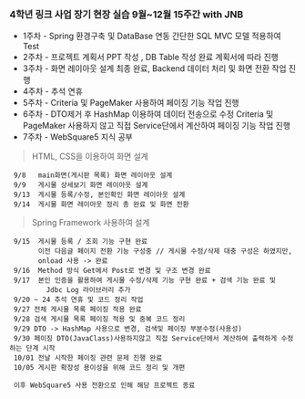 

### 4학년 링크 사업 장기 현장 실습 9월~12월 15주간 with JNB

 - 1주차 - Spring 환경구축 및 DataBase 연동 간단한 SQL MVC 모델 적용하여 Test 
 - 2주차 - 프로젝트 계획서 PPT 작성 , DB Table 작성 완료 계획서에 따라 진행 
 - 3주차 - 화면 레이아웃 설계 최종 완료, Backend 데이터 처리 및 화면 전환 작업 진행
 - 4주차 - 추석 연휴
 - 5주차 - Criteria 및 PageMaker 사용하여 페이징 기능 작업 진행
 - 6주차 - DTO제거 후 HashMap 이용하여 데이터 전송으로 수정 Criteria 및 PageMaker 사용하지 않고 직접 Service단에서 계산하여 페이징 기능 작업 진행
 - 7주차 - WebSquare5 지식 공부

>HTML, CSS을 이용하여 화면 설계

     9/8   main화면(게시판 목록) 화면 레이아웃 설계
     9/9   게시물 상세보기 화면 레이아웃 설계
     9/13  게시물 등록/수정, 본인확인 화면 레이아웃 설계
     9/14  게시물 화면 레이아웃 정리 총 완료 및 화면 전환
     
  >Spring Framework 사용하여 설계
    
     9/15  게시물 등록 / 조회 기능 구현 완료
	       이전 다음글 페이지 전환 기능 구성중 // 게시물 수정/삭제 대충 구성은 하였지만, 
	       onload 사용 -> 완료
     9/16  Method 방식 Get에서 Post로 변경 및 구조 변경 완료
     9/17  본인 인증을 활용하여 게시물 수정/삭제 기능 구현 완료 + 검색 기능 완료 및 
             Jdbc Log 라이브러리 추가
     9/20 ~ 24 추석 연휴 및 코드 정리 작업
     9/27 전체 게시물 목록 페이징 적용 완료
     9/28 검색 게시물 목록 페이징 적용 및 중복 코드 정리
     9/29 DTO -> HashMap 사용으로 변경, 검색및 페이징 부분수정(사용성) 
     9/30 페이징 DTO(JavaClass)사용하지않고 직접 Service단에서 계산하여 출력하게 수정하는 단계 시작
     10/01 전날 시작한 페이징 관련 문제 진행 완료
     10/05 게시판 확장성 용이성을 위해 코드 정리 및 개편

     이후 WebSquare5 사용 전환으로 인해 해당 프로젝트 종료
